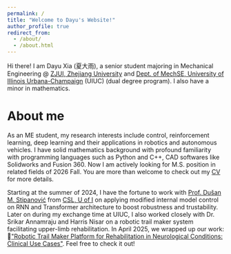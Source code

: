 ```yaml
---
permalink: /
title: "Welcome to Dayu's Website!"
author_profile: true
redirect_from: 
  - /about/
  - /about.html
---
```


Hi there! I am Dayu Xia (夏大雨), a senior student majoring in Mechanical Engineering @ [ZJUI, Zhejiang University](https://zjui.intl.zju.edu.cn/en) and [Dept. of MechSE, University of Illinois Urbana-Champaign](https://mechse.illinois.edu/) (UIUC) (dual degree program). I also have a minor in mathematics.

About me
======

As an ME student, my research interests include control, reinforcement learning, deep learning and their applications in robotics and autonomous vehicles. I have solid mathematics background with profound familiarity with programming languages such as Python and C++, CAD softwares like Solidworks and Fusion 360. Now I am actively looking for M.S. position in related fields of 2026 Fall. You are more than welcome to check out my [CV](https://dyxia1241.github.io/files/CV_Eng.pdf) for more details.

Starting at the summer of 2024, I have the fortune to work with [Prof. Dušan M. Stipanović](https://ise.illinois.edu/directory/profile/dusan) from [CSL, U of I](https://csl.illinois.edu/) on applying modified internal model control on RNN and Transformer architecture to boost robustness and trustability. Later on during my exchange time at UIUC, I also worked closely with Dr. Srikar Annamraju and Harris Nisar on a robotic trail maker system facilitating upper-limb rehabilitation. In April 2025, we wrapped up our work: 🌟["Robotic Trail Maker Platform for Rehabilitation in Neurological Conditions: Clinical Use Cases"](https://arxiv.org/pdf/2504.19230). Feel free to check it out!


